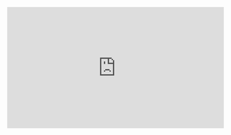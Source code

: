 

<div style="position: relative; padding-bottom: 56.074766355140184%; height: 0;"><iframe src="https://www.loom.com/embed/1613e5b867594486897858507fed5a5e" frameborder="0" webkitallowfullscreen mozallowfullscreen allowfullscreen style="position: absolute; top: 0; left: 0; width: 100%; height: 100%;"></iframe></div>